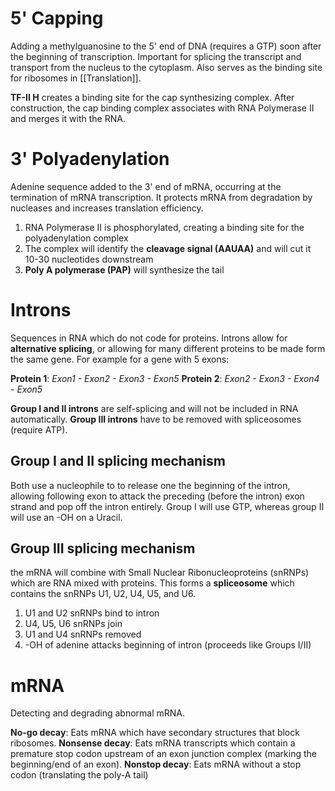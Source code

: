 # 5' Capping
Adding a methylguanosine to the 5' end of DNA (requires a GTP) soon after the beginning of transcription. Important for splicing the transcript and transport from the nucleus to the cytoplasm. Also serves as the binding site for ribosomes in [[Translation]]. 

**TF-II H** creates a binding site for the cap synthesizing complex. After construction, the cap binding complex associates with RNA Polymerase II and merges it with the RNA.
# 3' Polyadenylation
Adenine sequence added to the 3' end of mRNA, occurring at the termination of mRNA transcription. It protects mRNA from degradation by nucleases and increases translation efficiency.

1. RNA Polymerase II is phosphorylated, creating a binding site for the polyadenylation complex
2. The complex will identify the **cleavage signal (AAUAA)** and will cut it 10-30 nucleotides downstream
3. **Poly A polymerase (PAP)** will synthesize the tail
# Introns
Sequences in RNA which do not code for proteins. Introns allow for **alternative splicing**, or allowing for many different proteins to be made form the same gene. For example for a gene with 5 exons:

**Protein 1**: *Exon1 - Exon2 - Exon3 - Exon5*
**Protein 2**: *Exon2 - Exon3 - Exon4 - Exon5*

**Group I and II introns** are self-splicing and will not be included in RNA automatically. **Group III introns** have to be removed with spliceosomes (require ATP).
## Group I and II splicing mechanism
Both use a nucleophile to to release one the beginning of the intron, allowing following exon to attack the preceding (before the intron) exon strand and pop off the intron entirely. Group I will use GTP, whereas group II will use an -OH on a Uracil.
## Group III splicing mechanism
the mRNA will combine with Small Nuclear Ribonucleoproteins (snRNPs) which are RNA mixed with proteins. This forms a **spliceosome** which contains the snRNPs U1, U2, U4, U5, and U6.

1. U1 and U2 snRNPs bind to intron
2. U4, U5, U6 snRNPs join
3. U1 and U4 snRNPs removed
4. -OH of adenine attacks beginning of intron (proceeds like Groups I/II)
# mRNA
Detecting and degrading abnormal mRNA.

**No-go decay**: Eats mRNA which have secondary structures that block ribosomes.
**Nonsense decay**: Eats mRNA transcripts which contain a premature stop codon upstream of an exon junction complex (marking the beginning/end of an exon).
**Nonstop decay**: Eats mRNA without a stop codon (translating the poly-A tail)